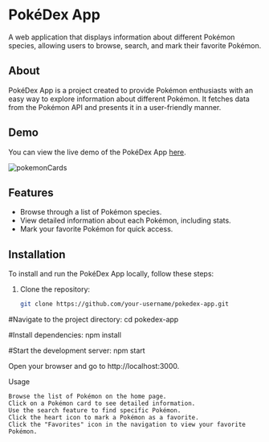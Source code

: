 # PokéDex App

A web application that displays information about different Pokémon species, allowing users to browse, search, and mark their favorite Pokémon.

## About

PokéDex App is a project created to provide Pokémon enthusiasts with an easy way to explore information about different Pokémon.
It fetches data from the Pokémon API and presents it in a user-friendly manner.

## Demo

You can view the live demo of the PokéDex App [here](https://example.com/pokedex-demo).

 ![pokemonCards](https://github.com/adnane84/Pokemon-cards-clone/assets/92402125/17f3c676-f164-4971-b8b6-9e7b1b6d0189)



## Features

- Browse through a list of Pokémon species.
- View detailed information about each Pokémon, including stats.
- Mark your favorite Pokémon for quick access.

## Installation

To install and run the PokéDex App locally, follow these steps:

1. Clone the repository:
   ```bash
   git clone https://github.com/your-username/pokedex-app.git

#Navigate to the project directory:
cd pokedex-app

#Install dependencies:
npm install

#Start the development server:
npm start

Open your browser and go to http://localhost:3000.

Usage

    Browse the list of Pokémon on the home page.
    Click on a Pokémon card to see detailed information.
    Use the search feature to find specific Pokémon.
    Click the heart icon to mark a Pokémon as a favorite.
    Click the "Favorites" icon in the navigation to view your favorite Pokémon.
